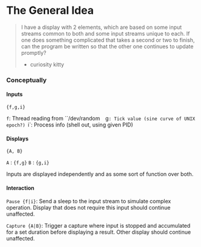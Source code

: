 # The General Idea

> I have a display with 2 elements, which are based on some input streams common
> to both and some input streams unique to each. If one does something
> complicated that takes a second or two to finish, can the program be written
> so that the other one continues to update promptly?
> - curiosity kitty

### Conceptually

#### Inputs

`{f,g,i}`

`f`: Thread reading from ``/dev/random` 
`g`: Tick value (sine curve of UNIX epoch?)
`i`: Process info (shell out, using given PID)

#### Displays

`{A, B}`

`A` : `{f,g}`
`B` : `{g,i}`

Inputs are displayed independently and as some sort of function over both.

#### Interaction

`Pause {f|i}`: Send a sleep to the input stream to simulate complex operation.
Display that does not require this input should continue unaffected.

`Capture {A|B}`: Trigger a capture where input is stopped and accumulated for a
set duration before displaying a result. Other display should continue unaffected.
